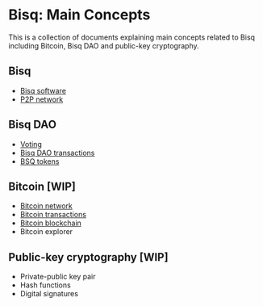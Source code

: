 # Bisq: Main Concepts

This is a collection of documents explaining main concepts related to Bisq including Bitcoin, Bisq DAO and public-key cryptography.

## Bisq
- [Bisq software](bisqsoftware.md)
- [P2P network](bisqp2p.md)

## Bisq DAO
- [Voting](voting.md)
- [Bisq DAO transactions](bisqdaotx.md)
- [BSQ tokens](bsqtokens.md)

## Bitcoin [WIP]
- [Bitcoin network](btcnetwork.md)
- [Bitcoin transactions](bitcointx.md)
- [Bitcoin blockchain](bitcoinblockchain.md)
- Bitcoin explorer

## Public-key cryptography [WIP]
- Private-public key pair
- Hash functions
- Digital signatures
